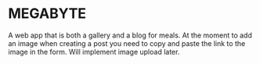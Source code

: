 # MEGABYTE

A web app that is both a gallery and a blog for meals. At the moment to add an image when creating a post you need to copy and paste the link to the image in the form. Will implement image upload later.